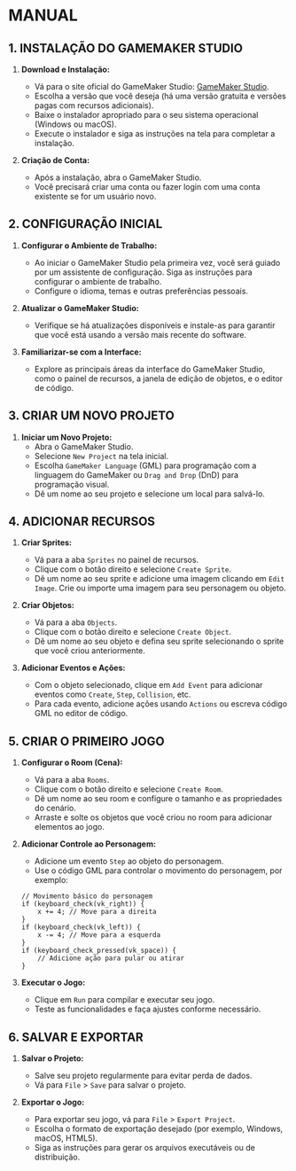 # MANUAL
## 1. **INSTALAÇÃO DO GAMEMAKER STUDIO**
1. **Download e Instalação:**
   - Vá para o site oficial do GameMaker Studio: [GameMaker Studio](https://www.yoyogames.com/get).
   - Escolha a versão que você deseja (há uma versão gratuita e versões pagas com recursos adicionais).
   - Baixe o instalador apropriado para o seu sistema operacional (Windows ou macOS).
   - Execute o instalador e siga as instruções na tela para completar a instalação.

2. **Criação de Conta:**
   - Após a instalação, abra o GameMaker Studio.
   - Você precisará criar uma conta ou fazer login com uma conta existente se for um usuário novo.

## 2. **CONFIGURAÇÃO INICIAL**
1. **Configurar o Ambiente de Trabalho:**
   - Ao iniciar o GameMaker Studio pela primeira vez, você será guiado por um assistente de configuração. Siga as instruções para configurar o ambiente de trabalho.
   - Configure o idioma, temas e outras preferências pessoais.

2. **Atualizar o GameMaker Studio:**
   - Verifique se há atualizações disponíveis e instale-as para garantir que você está usando a versão mais recente do software.

3. **Familiarizar-se com a Interface:**
   - Explore as principais áreas da interface do GameMaker Studio, como o painel de recursos, a janela de edição de objetos, e o editor de código.

## 3. **CRIAR UM NOVO PROJETO**
1. **Iniciar um Novo Projeto:**
   - Abra o GameMaker Studio.
   - Selecione `New Project` na tela inicial.
   - Escolha `GameMaker Language` (GML) para programação com a linguagem do GameMaker ou `Drag and Drop` (DnD) para programação visual.
   - Dê um nome ao seu projeto e selecione um local para salvá-lo.

## 4. **ADICIONAR RECURSOS**
1. **Criar Sprites:**
   - Vá para a aba `Sprites` no painel de recursos.
   - Clique com o botão direito e selecione `Create Sprite`.
   - Dê um nome ao seu sprite e adicione uma imagem clicando em `Edit Image`. Crie ou importe uma imagem para seu personagem ou objeto.

2. **Criar Objetos:**
   - Vá para a aba `Objects`.
   - Clique com o botão direito e selecione `Create Object`.
   - Dê um nome ao seu objeto e defina seu sprite selecionando o sprite que você criou anteriormente.

3. **Adicionar Eventos e Ações:**
   - Com o objeto selecionado, clique em `Add Event` para adicionar eventos como `Create`, `Step`, `Collision`, etc.
   - Para cada evento, adicione ações usando `Actions` ou escreva código GML no editor de código.

## 5. **CRIAR O PRIMEIRO JOGO**
1. **Configurar o Room (Cena):**
   - Vá para a aba `Rooms`.
   - Clique com o botão direito e selecione `Create Room`.
   - Dê um nome ao seu room e configure o tamanho e as propriedades do cenário.
   - Arraste e solte os objetos que você criou no room para adicionar elementos ao jogo.

2. **Adicionar Controle ao Personagem:**
   - Adicione um evento `Step` ao objeto do personagem.
   - Use o código GML para controlar o movimento do personagem, por exemplo:

   ```gml
   // Movimento básico do personagem
   if (keyboard_check(vk_right)) {
       x += 4; // Move para a direita
   }
   if (keyboard_check(vk_left)) {
       x -= 4; // Move para a esquerda
   }
   if (keyboard_check_pressed(vk_space)) {
       // Adicione ação para pular ou atirar
   }
   ```

3. **Executar o Jogo:**
   - Clique em `Run` para compilar e executar seu jogo.
   - Teste as funcionalidades e faça ajustes conforme necessário.

## 6. **SALVAR E EXPORTAR**
1. **Salvar o Projeto:**
   - Salve seu projeto regularmente para evitar perda de dados.
   - Vá para `File` > `Save` para salvar o projeto.

2. **Exportar o Jogo:**
   - Para exportar seu jogo, vá para `File` > `Export Project`.
   - Escolha o formato de exportação desejado (por exemplo, Windows, macOS, HTML5).
   - Siga as instruções para gerar os arquivos executáveis ou de distribuição.


